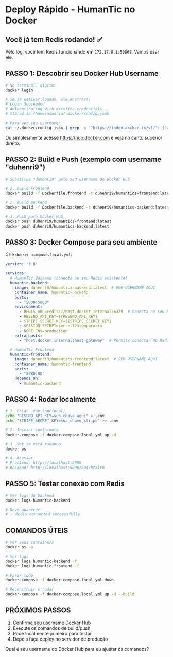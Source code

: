 # Deploy Rápido - HumanTic no Docker

## Você já tem Redis rodando! ✅

Pelo log, você tem Redis funcionando em `172.17.0.1:50868`. Vamos usar ele.

## PASSO 1: Descobrir seu Docker Hub Username

```bash
# No terminal, digite:
docker login

# Se já estiver logado, ele mostrará:
# Login Succeeded
# Authenticating with existing credentials...
# Stored in /home/usuario/.docker/config.json

# Para ver seu username:
cat ~/.docker/config.json | grep -o '"https://index.docker.io/v1/": {"auth".*' | head -1
```

Ou simplesmente acesse https://hub.docker.com e veja no canto superior direito.

## PASSO 2: Build e Push (exemplo com username "duhenri9")

```bash
# Substitua "duhenri9" pelo SEU username do Docker Hub

# 1. Build Frontend
docker build -f Dockerfile.frontend -t duhenri9/humantics-frontend:latest .

# 2. Build Backend  
docker build -f Dockerfile.backend -t duhenri9/humantics-backend:latest .

# 3. Push para Docker Hub
docker push duhenri9/humantics-frontend:latest
docker push duhenri9/humantics-backend:latest
```

## PASSO 3: Docker Compose para seu ambiente

Crie `docker-compose.local.yml`:

```yaml
version: '3.8'

services:
  # HumanTic Backend (conecta no seu Redis existente)
  humantic-backend:
    image: duhenri9/humantics-backend:latest  # SEU USERNAME AQUI
    container_name: humantic-backend
    ports:
      - "5000:5000"
    environment:
      - REDIS_URL=redis://host.docker.internal:6379  # Conecta no seu Redis
      - RESEND_API_KEY=${RESEND_API_KEY}
      - STRIPE_SECRET_KEY=${STRIPE_SECRET_KEY}
      - SESSION_SECRET=secret123temporario
      - NODE_ENV=production
    extra_hosts:
      - "host.docker.internal:host-gateway"  # Permite conectar no Redis do host

  # HumanTic Frontend
  humantic-frontend:
    image: duhenri9/humantics-frontend:latest  # SEU USERNAME AQUI
    container_name: humantic-frontend
    ports:
      - "8080:80"
    depends_on:
      - humantic-backend
```

## PASSO 4: Rodar localmente

```bash
# 1. Criar .env (opcional)
echo "RESEND_API_KEY=sua_chave_aqui" > .env
echo "STRIPE_SECRET_KEY=sua_chave_stripe" >> .env

# 2. Iniciar containers
docker-compose -f docker-compose.local.yml up -d

# 3. Ver se está rodando
docker ps

# 4. Acessar
# Frontend: http://localhost:8080
# Backend: http://localhost:5000/api/health
```

## PASSO 5: Testar conexão com Redis

```bash
# Ver logs do backend
docker logs humantic-backend

# Deve aparecer:
# ✅ Redis connected successfully
```

## COMANDOS ÚTEIS

```bash
# Ver seus containers
docker ps -a

# Ver logs
docker logs humantic-backend -f
docker logs humantic-frontend -f

# Parar tudo
docker-compose -f docker-compose.local.yml down

# Reconstruir e rodar
docker-compose -f docker-compose.local.yml up -d --build
```

## PRÓXIMOS PASSOS

1. Confirme seu username Docker Hub
2. Execute os comandos de build/push
3. Rode localmente primeiro para testar
4. Depois faça deploy no servidor de produção

Qual é seu username do Docker Hub para eu ajustar os comandos?